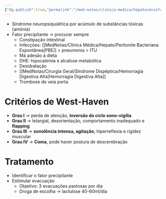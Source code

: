 ```yaml
---
{"dg-publish":true,"permalink":"/med-notas/clinica-medica/hepato/encefalopatia-hepatica/","tags":["review"]}
---
```


- Síndrome neuropsiquiátrica por acúmulo de substâncias tóxicas (amônia)
- Fator precipitante -> procurar sempre
	- Constipação intestinal
	- Infecções: [[MedNotas/Clínica Médica/Hepato/Peritonite Bacteriana Espontânea\|PBE]] > pneumonia > ITU
	- Má adesão à dieta
	- DHE: hipocalemia e alcalose metabólica
	- Desidratação
	- [[MedNotas/Cirurgia Geral/Síndrome Dispéptica/Hemorragia Digestiva Alta\|Hemorragia Digestiva Alta]]
	- Trombose de veia porta

# Critérios de West-Haven
- **Grau I** -> perda de atenção, **inversão do ciclo sono-vigília**
- **Grau II** -> letargial, desorientação, comportamento inadequado e **flapping**
- **Grau III** -> **sonolência intensa, agitação**, hiperreflexia e rigidez muscular
- **Grau IV** -> **Coma**, pode haver postura de descerebração

# Tratamento
- Identificar o fator precipitante
- Estimular evacuação
	- Objetivo: 3 evacuações pastosas por dia
	- Droga de escolha -> lactulose 40-60ml/dia